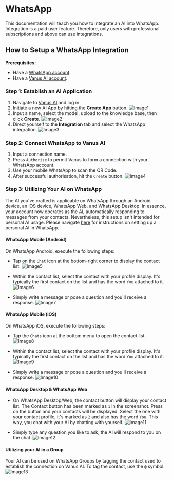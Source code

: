 # WhatsApp 
This documentation will teach you how to integrate an AI into WhatsApp.
Integration is a paid user feature. Therefore, only users with professional subscriptions and above can use integrations.

## How to Setup a WhatsApp Integration

**Prerequisites:**

- Have a [WhatsApp account](https://www.whatsapp.com).
- Have a [Vanus AI account](https://ai.vanus.ai).

### Step 1: Establish an AI Application
1. Navigate to [Vanus AI](https://ai.vanus.ai) and log in.
2. Initiate a new AI App by hitting the **Create App** button.
   ![Image1](images/1.png)
3. Input a name, select the model, upload to the knowledge base, then click **Create**.
   ![Image2](images/2.png)
4. Direct yourself to the **Integration** tab and select the WhatsApp integration.
   ![Image3](images/whatsapp-integration.png)

### Step 2: Connect WhatsApp to Vanus AI
1. Input a connection name.
2. Press `Authorize` to permit Vanus to form a connection with your WhatsApp account.
3. Use your mobile WhatsApp to scan the QR Code.
4. After successful authorisation, hit the `Create` button.
   ![Image4](images/whatsapp-scan.png)

### Step 3: Utilizing Your AI on WhatsApp
The AI you've crafted is applicable on WhatsApp through an Android device, an iOS device, WhatsApp Web, and WhatsApp Desktop. In essence, your account now operates as the AI, automatically responding to messages from your contacts. Nevertheless, this setup isn't intended for personal AI usage. Please navigate [here](https://docs.vanus.ai/vanus-connect/connector-guides/source/whatsapp/setup) for instructions on setting up a personal AI in WhatsApp.

#### WhatsApp Mobile (Android)
On WhatsApp Android, execute the following steps:

- Tap on the `Chat` icon at the bottom-right corner to display the contact list.
  ![Image5](images/mobile-1.png)

- Within the contact list, select the contact with your profile display. It's typically the first contact on the list and has the word `You` attached to it.
  ![Image6](images/mobile-2.png)

- Simply write a message or pose a question and you'll receive a response.
  ![Image7](images/mobile-3.png)

#### WhatsApp Mobile (iOS)
On WhatsApp iOS, execute the following steps:

- Tap the `Chats` icon at the bottom menu to open the contact list.
  ![Image8](images/mobile-1-ios.png)

- Within the contact list, select the contact with your profile display. It's typically the first contact on the list and has the word `You` attached to it.
  ![Image9](images/mobile-2-ios.png)

- Simply write a message or pose a question and you'll receive a response.
  ![Image10](images/mobile-3-ios.png)

#### WhatsApp Desktop & WhatsApp Web
- On WhatsApp Desktop/Web, the contact button will display your contact list. The Contact button has been marked as `1` in the screenshot. Press on the button and your contacts will be displayed. Select the one with your contact profile, it's marked as `2` and also has the word `You`. This way, you chat with your AI by chatting with yourself.
  ![Image11](images/chat-whatsapp-connect.png)

- Simply type any question you like to ask, the AI will respond to you on the chat.
  ![Image12](images/chat-whatsapp.png)

#### Utilizing your AI in a Group
Your AI can be used on WhatsApp Groups by tagging the contact used to establish the connection on Vanus AI. To tag the contact, use the `@` symbol.
![Image13](images/chat-whatsapp-group.png)

